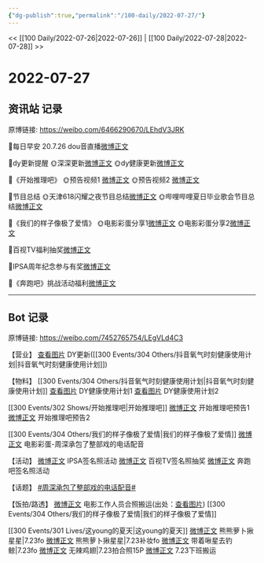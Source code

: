 ```yaml
---
{"dg-publish":true,"permalink":"/100-daily/2022-07-27/"}
---
```



<< [[100 Daily/2022-07-26\|2022-07-26]] | [[100 Daily/2022-07-28\|2022-07-28]] >>

# 2022-07-27

## 资讯站 记录

原博链接: https://weibo.com/6466290670/LEhdV3JRK

🌟每日早安
20.7.26 dou音直播[微博正文](https://m.weibo.cn/6466290670/4795766668005972)

🌟dy更新提醒
🌞深深更新[微博正文](https://m.weibo.cn/6466290670/4795940235381190)
🌞dy健康更新[微博正文](https://m.weibo.cn/6466290670/4795936608622779)

🌟《开始推理吧》
🌞预告视频1 [微博正文](https://m.weibo.cn/6466290670/4795799521464443)
🌞预告视频2 [微博正文](https://m.weibo.cn/6466290670/4795798996912016)

🌟节目总结
🌞天津618闪耀之夜节目总结[微博正文](https://m.weibo.cn/6466290670/4795874104314689)
🌞哔哩哔哩夏日毕业歌会节目总结[微博正文](https://m.weibo.cn/6466290670/4795864332372423)

🌟《我们的样子像极了爱情》
🌞电影彩蛋分享1[微博正文](https://m.weibo.cn/6466290670/4795992778212754)
🌞电影彩蛋分享2[微博正文](https://m.weibo.cn/6466290670/4795992085367339)

🌟百视TV福利抽奖[微博正文](https://m.weibo.cn/6466290670/4795895046737310)

🌟IPSA周年纪念参与有奖[微博正文](https://m.weibo.cn/6466290670/4795892929140994)

🌟《奔跑吧》挑战活动福利[微博正文](https://m.weibo.cn/6466290670/4795810187580362)

---
## Bot 记录

原博链接: https://weibo.com/7452765754/LEgVLd4C3

【营业】
[查看图片](https://wx4.sinaimg.cn/large/0088n2Pggy1h4lvtiud7qj30ku112q56.jpg) DY更新([[300 Events/304 Others/抖音氧气时刻健康使用计划\|抖音氧气时刻健康使用计划]])

【物料】
[[300 Events/304 Others/抖音氧气时刻健康使用计划\|抖音氧气时刻健康使用计划]]
[查看图片](https://wx2.sinaimg.cn/large/0088n2Pggy1h4lvuoovbdj30ku112goc.jpg) DY健康使用计划1
[查看图片](https://wx1.sinaimg.cn/large/0088n2Pggy1h4lvv6lk74j30ku112god.jpg) DY健康使用计划2

[[300 Events/302 Shows/开始推理吧\|开始推理吧]]
[微博正文](https://m.weibo.cn/2162247381/4795782882396166) 开始推理吧预告1
[微博正文](https://m.weibo.cn/2162247381/4795783071665085) 开始推理吧预告2

[[300 Events/304 Others/我们的样子像极了爱情\|我们的样子像极了爱情]]
[微博正文](https://m.weibo.cn/1635270132/4795975963775042) 电影彩蛋-周深承包了整部戏的电话配音

【活动】
[微博正文](https://m.weibo.cn/1851789841/4795889820374044) IPSA签名照活动
[微博正文](https://m.weibo.cn/7516842376/4795881024392399) 百视TV签名照抽奖
[微博正文](https://m.weibo.cn/5242381821/4795798061321506) 奔跑吧签名照活动

【话题】
[#周深承包了整部戏的电话配音#](https://s.weibo.com/weibo?q=%23%E5%91%A8%E6%B7%B1%E6%89%BF%E5%8C%85%E4%BA%86%E6%95%B4%E9%83%A8%E6%88%8F%E7%9A%84%E7%94%B5%E8%AF%9D%E9%85%8D%E9%9F%B3%23)

【饭拍/路透】
[微博正文](https://m.weibo.cn/6030707554/4795618420329214) 电影工作人员合照搬运(出处：[查看图片](https://wx4.sinaimg.cn/large/0088n2Pggy1h4lvsws3jvj30jz0zjq5u.jpg)) [[300 Events/304 Others/我们的样子像极了爱情\|我们的样子像极了爱情]]

[[300 Events/301 Lives/这young的夏天\|这young的夏天]]
[微博正文](https://m.weibo.cn/7424830108/4794565330471059) 熊熊萝卜揪星星|7.23fo
[微博正文](https://m.weibo.cn/7424830108/4794535156649463) 熊熊萝卜揪星星|7.23补妆fo
[微博正文](https://m.weibo.cn/3246571812/4795970296225364) 带着啾星去钓鲸|7.23fo
[微博正文](https://m.weibo.cn/7495641082/4795965737271510) 无辣鸡翅|7.23拍合照15P
[微博正文](https://m.weibo.cn/6343537114/4795957146813440) 7.23下班搬运

